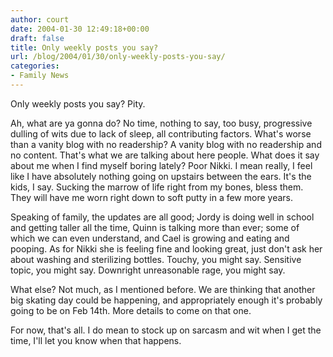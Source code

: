 ```yaml
---
author: court
date: 2004-01-30 12:49:18+00:00
draft: false
title: Only weekly posts you say?
url: /blog/2004/01/30/only-weekly-posts-you-say/
categories:
- Family News
---
```


Only weekly posts you say?  Pity.

Ah, what are ya gonna do?  No time, nothing to say, too busy, progressive dulling of wits due to lack of sleep, all contributing factors.  What's worse than a vanity blog with no readership?  A vanity blog with no readership and no content.  That's what we are talking about here people.  What does it say about me when I find myself boring lately?  Poor Nikki.  I mean really, I feel like I have absolutely nothing going on upstairs between the ears.  It's the kids, I say.  Sucking the marrow of life right from my bones, bless them.  They will have me worn right down to soft putty in a few more years.

Speaking of family, the updates are all good; Jordy is doing well in school and getting taller all the time, Quinn is talking more than ever; some of which we can even understand, and Cael is growing and eating and pooping.  As for Nikki she is feeling fine and looking great, just don't ask her about washing and sterilizing bottles.  Touchy, you might say.  Sensitive topic, you might say.  Downright unreasonable rage, you might say.

What else?  Not much, as I mentioned before.  We are thinking that another big skating day could be happening, and appropriately enough it's probably going to be on Feb 14th.  More details to come on that one.

For now, that's all.  I do mean to stock up on sarcasm and wit when I get the time, I'll let you know when that happens.
